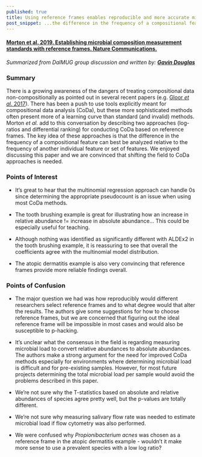 ```yaml
---
published: true
title: Using reference frames enables reproducible and more accurate microbiome data analysis 
post_snippet: ...the difference in the frequency of a compositional feature can best be analyzed relative to the frequency of another individual or set of features
---
```


#### [Morton et al. 2019. Establishing microbial composition measurement standards with reference frames. Nature Communications.](https://www.nature.com/articles/s41467-019-10656-5)

_Summarized from DalMUG group discussion and written by: [**Gavin Douglas**](http://www.gavindouglas.ca/)_

### Summary
There is a growing awareness of the dangers of treating compositional data non-compositionally as pointed out in several recent papers
(e.g. [Gloor _et al._ 2017](https://www.frontiersin.org/articles/10.3389/fmicb.2017.02224/full)).
There has been a push to use tools explicitly meant for compositional data analysis (CoDa), but these more sophisticated methods
often present more of a learning curve than standard (and invalid) methods. Morton _et al._ add to this conversation by describing
two approaches (log-ratios and differential ranking) for conducting CoDa based on reference frames. The key idea of these approaches
is that the difference in the frequency of a compositional feature can best be analyzed relative to the frequency of another individual
feature or set of features. We enjoyed discussing this paper and we are convinced that shifting the field to CoDa approaches is needed.


### Points of Interest
- It’s great to hear that the multinomial regression approach can handle 0s since determining the appropriate pseudocount is an issue when using most CoDa methods.

- The tooth brushing example is great for illustrating how an increase in relative abundance != increase in absolute abundance… This could be especially useful for teaching.

- Although nothing was identified as significantly different with ALDEx2 in the tooth brushing example, it is reassuring to see that overall the coefficients agree with the multinomial model distribution.

- The atopic dermatitis example is also very convincing that reference frames provide more reliable findings overall.

### Points of Confusion
- The major question we had was how reproducibly would different researchers select reference frames and to what degree would that alter the results. The authors give some suggestions for how to choose reference frames, but we are concerned that figuring out the ideal reference frame will be impossible in most cases and would also be susceptible to p-hacking.

- It’s unclear what the consensus in the field is regarding measuring microbial load to convert relative abundances to absolute abundances. The authors make a strong argument for the need for improved CoDa methods especially for environments where determining microbial load is difficult and for pre-existing samples. However, for most future projects determining the total microbial load per sample would avoid the problems described in this paper.

- We’re not sure why the T-statistics based on absolute and relative abundances of species agree pretty well, but the p-values are totally different.

- We’re not sure why measuring salivary flow rate was needed to estimate microbial load if flow cytometry was also performed.

- We were confused why _Propionibacterium acnes_ was chosen as a reference frame in the atopic dermatitis example - wouldn’t it make more sense to use a prevalent species with a low log ratio?
